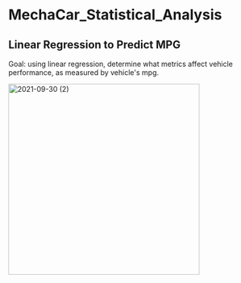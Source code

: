 # MechaCar_Statistical_Analysis

## Linear Regression to Predict MPG

Goal:  using linear regression, determine what metrics affect vehicle performance, as measured by vehicle's mpg.

<img width="379" alt="2021-09-30 (2)" src="https://user-images.githubusercontent.com/84471904/135560351-c9508f2a-fb05-42dc-a50a-57b2fbaeb57b.png">
